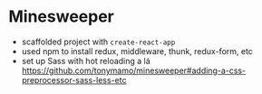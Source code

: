 # Minesweeper 

- scaffolded project with `create-react-app`
- used npm to install redux, middleware, thunk, redux-form, etc
- set up Sass with hot reloading a lá https://github.com/tonymamo/minesweeper#adding-a-css-preprocessor-sass-less-etc